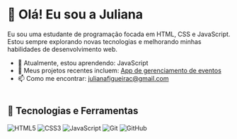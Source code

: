 # 👋 Olá! Eu sou a Juliana 

Eu sou uma estudante de programação focada em HTML, CSS e JavaScript. Estou sempre explorando novas tecnologias e melhorando minhas habilidades de desenvolvimento web.

- 🌱 Atualmente, estou aprendendo: JavaScript
- 🔭 Meus projetos recentes incluem: [App de gerenciamento de eventos](https://github.com/Gabriel-Maciel-Costa/Impacta)
- 📫 Como me encontrar: [julianafigueirac@gmail.com](mailto:julianafigueirac@gmail.com)
<br><br>
## 🚀 Tecnologias e Ferramentas

![HTML5](https://img.shields.io/badge/-HTML5-E34F26?logo=html5&logoColor=white&style=flat)
![CSS3](https://img.shields.io/badge/-CSS3-1572B6?logo=css3&logoColor=white&style=flat)
![JavaScript](https://img.shields.io/badge/-JavaScript-F7DF1E?logo=javascript&logoColor=black&style=flat)
![Git](https://img.shields.io/badge/-Git-F05032?logo=git&logoColor=white&style=flat)
![GitHub](https://img.shields.io/badge/-GitHub-181717?logo=github&logoColor=white&style=flat)  
<br>

